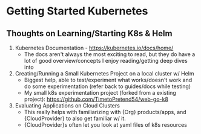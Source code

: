 # Getting Started Kubernetes

## Thoughts on Learning/Starting K8s & Helm
1. Kubernetes Documentation - https://kubernetes.io/docs/home/
    - The docs aren't always the most exciting to read, but they do have a lot of good overview/concepts I enjoy reading/getting deep dives into
2. Creating/Running a Small Kubernetes Project on a local cluster w/ Helm
    - Biggest help, able to test/experiment what works/doesn't work and do some experimentation (refer back to guides/docs while testing)
    - My small k8s experimentation project (forked from a existing project): https://github.com/TimetoPretend54/web-go-k8
3. Evaluating Applications on Cloud Clusters
    - This really helps with familiarizing with {Org} products/apps, and {CloudProvider} to also get familiar w/ it.
    - {CloudProvider}s often let you look at yaml files of k8s resources
